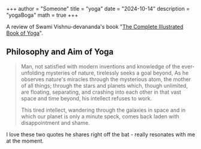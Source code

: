 +++
author = "Someone"
title = "yoga"
date = "2024-10-14"
description = "yogaBoga"
math = true
+++

A review of Swami Vishnu-devananda's book "[The Complete Illustrated Book of Yoga](https://archive.org/details/completeillustra00vish)".
<!--more-->

## Philosophy and Aim of Yoga

> Man, not satisfied with modern inventions and knowledge of the ever-unfolding mysteries of nature, tirelessly seeks a goal beyond, As he observes nature's miracles through the mysterious atom, the mother of all things; through the stars and planets which, though unlimited, are floating, separating, and crashing into each other in that vast space and time beyond, his intellect refuses to work.
> 
>   This tired intellect, wandering through the galaxies in space and in which our planet is only a minute speck, comes back laden with disappointment and shame.

I love these two quotes he shares right off the bat - really resonates with me at the moment.

[^1]: [The Complete Illustrated Book of Yoga](https://archive.org/details/completeillustra00vish)".
